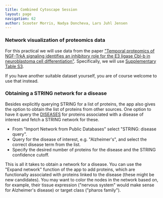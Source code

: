 ```yaml
---
title: Combined Cytoscape Session
layout: page
navigation: 62
author: Scooter Morris, Nadya Doncheva, Lars Juhl Jensen
---
```


### Network visualization of proteomics data

For this practical we will use data from the paper ["Temporal proteomics of NGF-TrkA signaling identifies an inhibitory role for the E3 ligase Cbl-b in neuroblastoma cell differentiation"](http://www.ncbi.nlm.nih.gov/pubmed/25921289). Specifically, we will use [Supplementary Table S3](Table_S3.xlsx).

If you have another suitable dataset yourself, you are of course welcome to use that instead.


### Obtaining a STRING network for a disease

Besides explicitly querying STRING for a list of proteins, the app also gives the option to obtain the list of proteins from other sources. One option to have it query the [DISEASES](http://diseases.jensenlab.org) for proteins associated with a disease of interest and fetch a STRING network for these.

- From "Import Network from Public Databases" select "STRING: disease query".
- Query for the disease of interest, e.g. "Alzheimer's", and select the correct disease term from the list.
- Specify the desired number of proteins for the disease and the STRING confidence cutoff.

This is all it takes to obtain a network for a disease. You can use the "Expand network" function of the app to add proteins, which are functionally associated with proteins linked to the disease (these might be new candidates). You may want to color the nodes in the network based on, for example, their tissue expression ("nervous system" would make sense for Alzheimer's disease) or target class ("pharos family").



